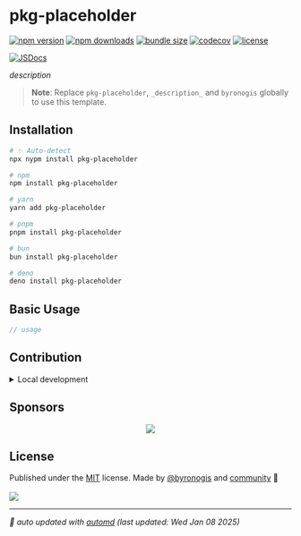 # pkg-placeholder

<!-- automd:badges name="pkg-placeholder" license codecov bundlephobia packagephobia -->

[![npm version](https://img.shields.io/npm/v/pkg-placeholder)](https://npmjs.com/package/pkg-placeholder)
[![npm downloads](https://img.shields.io/npm/dm/pkg-placeholder)](https://npm.chart.dev/pkg-placeholder)
[![bundle size](https://img.shields.io/bundlephobia/minzip/pkg-placeholder)](https://bundlephobia.com/package/pkg-placeholder)
[![codecov](https://img.shields.io/codecov/c/gh/byronogis/pkg-placeholder)](https://codecov.io/gh/byronogis/pkg-placeholder)
[![license](https://img.shields.io/github/license/byronogis/pkg-placeholder)](https://github.com/byronogis/pkg-placeholder/blob/main/LICENSE)

<!-- /automd -->

[![JSDocs][jsdocs-src]][jsdocs-href]

_description_

> **Note**:
> Replace `pkg-placeholder`, `_description_` and `byronogis` globally to use this template.

## Installation

<!-- automd:pm-install -->

```sh
# ✨ Auto-detect
npx nypm install pkg-placeholder

# npm
npm install pkg-placeholder

# yarn
yarn add pkg-placeholder

# pnpm
pnpm install pkg-placeholder

# bun
bun install pkg-placeholder

# deno
deno install pkg-placeholder
```

<!-- /automd -->

## Basic Usage

```ts
// usage
```

<!-- automd:fetch url="gh:byronogis/.github/main/snippets/readme-contrib-node-pnpm.md" -->

## Contribution

<details>
  <summary>Local development</summary>

- Clone this repository
- Install the latest LTS version of [Node.js](https://nodejs.org/en/)
- Enable [Corepack](https://github.com/nodejs/corepack) using `corepack enable`
- Install dependencies using `pnpm install`
- Run tests using `pnpm dev` or `pnpm test`

</details>

<!-- /automd -->

## Sponsors

<p align="center">
  <a href="https://cdn.jsdelivr.net/gh/byronogis/static/sponsors.svg">
    <img src='https://cdn.jsdelivr.net/gh/byronogis/static/sponsors.svg'/>
  </a>
</p>

## License

<!-- automd:contributors author="byronogis" license="MIT" -->

Published under the [MIT](https://github.com/byronogis/pkg-placeholder/blob/main/LICENSE) license.
Made by [@byronogis](https://github.com/byronogis) and [community](https://github.com/byronogis/pkg-placeholder/graphs/contributors) 💛
<br><br>
<a href="https://github.com/byronogis/pkg-placeholder/graphs/contributors">
<img src="https://contrib.rocks/image?repo=byronogis/pkg-placeholder" />
</a>

<!-- /automd -->

<!-- automd:with-automd lastUpdate -->

---

_🤖 auto updated with [automd](https://automd.unjs.io) (last updated: Wed Jan 08 2025)_

<!-- /automd -->

<!-- Badges -->

[jsdocs-src]: https://img.shields.io/badge/jsdocs-reference-1fa669
[jsdocs-href]: https://www.jsdocs.io/package/pausable-timers
